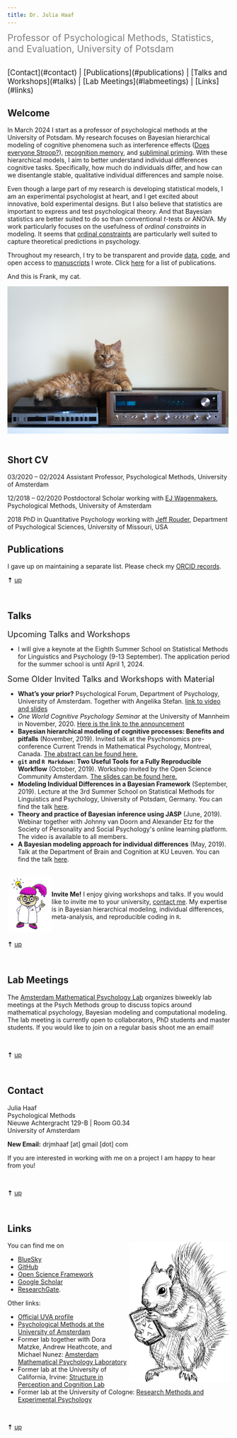 ```yaml
---
title: Dr. Julia Haaf
---
```


<span style="color:grey; font-size:1.5em;">Professor of Psychological Methods, Statistics, and Evaluation, University of Potsdam</span>

</br>

<span style="font-size:1.2em;">
[Contact](#contact) |
[Publications](#publications) |
[Talks and Workshops](#talks) |
[Lab Meetings](#labmeetings) |
[Links](#links)
</span>

## <a name="about"></a> Welcome

In March 2024 I start as a professor of psychological methods at the University of Potsdam. My research focuses on Bayesian hierarchical modeling of cognitive phenomena such as interference effects ([Does everyone Stroop?](pics/everyonestroops.png)), [recognition memory](https://psyarxiv.com/2dyn7/), and [subliminal priming](https://raw.githubusercontent.com/methexp/subliminal-EC/master/main.pdf). With these hierarchical models, I aim to better understand individual differences cognitive tasks. Specifically, how much do individuals differ, and how can we disentangle stable, qualitative individual differences and sample noise.

Even though a large part of my research is developing statistical models, I am an experimental psychologist at heart, and I get excited about innovative, bold experimental designs. But I also believe that statistics are important to express and test psychological theory. And that Bayesian statistics are better suited to do so than conventional $t$-tests or ANOVA. My work particularly focuses on the usefulness of *ordinal constraints* in modeling. It seems that [ordinal constraints](https://psyarxiv.com/a4xu9/) are particularly well suited to capture theoretical predictions in psychology. 

Throughout my research, I try to be transparent and provide [data](https://github.com/PerceptionCognitionLab/data3), [code](https://github.com/PerceptionAndCognitionLab), and open access to [manuscripts](https://psyarxiv.com/discover?q=haaf) I wrote. Click [here](#publications) for a list of publications.

And this is Frank, my cat.

<img src="pics/franko.jpg" width="500" align="center">

<br clear="all" />

</br>

## <a name="CV"></a> Short CV

03/2020 – 02/2024	Assistant Professor, Psychological Methods, University of Amsterdam

12/2018 – 02/2020	Postdoctoral Scholar working with [EJ Wagenmakers](https://ejwagenmakers.com/), Psychological Methods, University of Amsterdam

2018	PhD in Quantitative Psychology working with [Jeff Rouder](https://sites.uci.edu/specl/), Department of Psychological Sciences, University of Missouri, USA

## <a name="publications"></a> Publications

I gave up on maintaining a separate list. Please check my [ORCID records](https://orcid.org/0000-0001-5122-706X). 


**&#8673;** [up]( #about) 

</br>

## <a name="talks"></a> Talks

<span style="font-size:1.3em;"> Upcoming Talks and Workshops </span>

- I will give a keynote at the Eighth Summer School on Statistical Methods for Linguistics and Psychology (9-13 September). The application period for the summer school is until April 1, 2024.

<span style="font-size:1.3em;"> Some Older Invited Talks and Workshops with Material </span>

- **What’s your prior?** Psychological Forum, Department of Psychology, University of Amsterdam. Together with Angelika Stefan. [link to video and slides](https://psyres.uva.nl/events/psychology-forum/psychology-forum.html#Psychology-Forum-3-Whats-your-prior--Angelika-Stefan--Julia-Haaf)
- *One World Cognitive Psychology Seminar* at the University of Mannheim in November, 2020. [Here is the link to the announcement](https://www.sowi.uni-mannheim.de/erdfelder/forschung/one-world-cps/)
- **Bayesian hierarchical modeling of cognitive processes: Benefits and pitfalls** (November, 2019). Invited talk at the Psychonomics pre-conference Current Trends in Mathematical Psychology, Montreal, Canada. [The abstract can be found here.](http://mathpsych.org/conferences/psychonomics2019/smp-ps19.pdf)
- **`git` and `R Markdown`: Two Useful Tools for a Fully Reproducible Workflow** (October, 2019). Workshop invited by the Open Science Community Amsterdam. [The slides can be found here.](https://github.com/jstbcs/ReproducibleWorkflowWorkshop)
- **Modeling Individual Differences in a Bayesian Framework** (September, 2019). Lecture at the 3rd Summer School on Statistical Methods for Linguistics and Psychology, University of Potsdam, Germany. You can find the talk [here](talks/smlp2019.pdf).
- **Theory and practice of Bayesian inference using JASP** (June, 2019). Webinar together with Johnny van Doorn and Alexander Etz for the Society of Personality and Social Psychology's online learning platform. The video is available to all members.
- **A Bayesian modeling approach for individual differences** (May, 2019). Talk at the Department of Brain and Cognition at KU Leuven. You can find the talk [here](talks/leuven19.pdf).

</br>

<img align="left" src="pics/Aha.png" width="100">

</br>

**Invite Me!** I enjoy giving workshops and talks. If you would like to invite me to your university, [contact me](#contact). My expertise is in Bayesian hierarchical modeling, individual differences, meta-analysis, and reproducible coding in `R`.

</br>

**&#8673;** [up]( #about) 

</br>

## <a name="labmeetings"></a> Lab Meetings

The [Amsterdam Mathematical Psychology Lab](https://www.ampl-psych.com/) organizes biweekly lab meetings at the Psych Methods group to discuss topics around mathematical psychology, Bayesian modeling and computational modeling. The lab meeting is currently open to collaborators, PhD students and master students. If you would like to join on a regular basis shoot me an email!

</br>

**&#8673;** [up]( #about) 

</br>

## <a name="contact"></a> Contact

Julia Haaf<br/>
Psychological Methods<br/>
Nieuwe Achtergracht 129-B | Room G0.34<br/>
University of Amsterdam<br/>

**New Email:** drjmhaaf [at] gmail [dot] com

If you are interested in working with me on a project I am happy to hear from you!

</br>

**&#8673;** [up]( #about) 

</br>

## <a name="links"></a> Links

<img align="right" src="pics/allein.png" width="230">

You can find me on 

- [BlueSky](https://bsky.app/profile/juliaha.bsky.social)
- [GitHub](https://github.com/jstbcs)
- [Open Science Framework](https://osf.io/vzcdr/)
- [Google Scholar](https://scholar.google.de/citations?user=XAoqJDUAAAAJ&hl=de&oi=ao)
- [ResearchGate](https://www.researchgate.net/profile/Julia_Haaf).

Other links: 

- [Official UVA profile](https://www.uva.nl/en/profile/h/a/j.m.haaf/j.m.haaf.html)
- [Psychological Methods at the University of Amsterdam](https://psyres.uva.nl/content/research-groups/programme-group-psychological-methods/programme-group-psychological-methods.html?1572360244196) 
- Former lab together with Dora Matzke, Andrew Heathcote, and Michael Nunez: [Amsterdam Mathematical Psychology Laboratory](https://www.ampl-psych.com/)
- Former lab at the University of California, Irvine: [Structure in Perception and Cognition Lab](https://sites.uci.edu/specl/)
- Former lab at the University of Cologne: [Research Methods and Experimental Psychology](http://methexp.uni-koeln.de/?lang=en)

</br>

**&#8673;** [up]( #about) 
